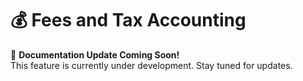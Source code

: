 # 💰 Fees and Tax Accounting

📢 **Documentation Update Coming Soon!**  
This feature is currently under development. Stay tuned for updates.
